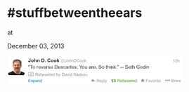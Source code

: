 # #stuffbetweentheears











at

December 03, 2013















![](Screenshotfrom2013-12-03141632.png)
